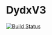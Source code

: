 # DydxV3

[![Build Status](https://github.com/oliviermilla/DydxV3.jl/actions/workflows/CI.yml/badge.svg?branch=main)](https://github.com/oliviermilla/DydxV3.jl/actions/workflows/CI.yml?query=branch%3Amain)
